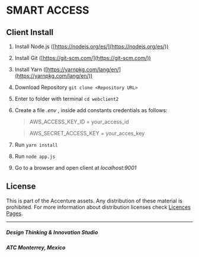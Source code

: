 # SMART ACCESS

## Client Install

1.  Install Node.js ([https://nodejs.org/es/](https://nodejs.org/es/))
2.  Install Git ([https://git-scm.com/](https://git-scm.com/))
3.  Install Yarn ([https://yarnpkg.com/lang/en/](https://yarnpkg.com/lang/en/))
4.  Download Repository `git clone <Repository URL>`
5.  Enter to folder with terminal `cd webclient2`
6.  Create a file _.env_ , inside add constants credentials as follows:

    > AWS_ACCESS_KEY_ID = your_access_id

    > AWS_SECRET_ACCESS_KEY = your_acces_key

7.  Run `yarn install`
8.  Run `node app.js`
9.  Go to a browser and open client at _localhost:9001_

## License

This is part of the Accenture assets. Any distribution of these material is prohibited.
For more information about distribution licenses check [Licences Pages](https://choosealicense.com/licenses/).

---

##### **Design Thinking & Innovation Studio**

##### ATC Monterrey, Mexico
